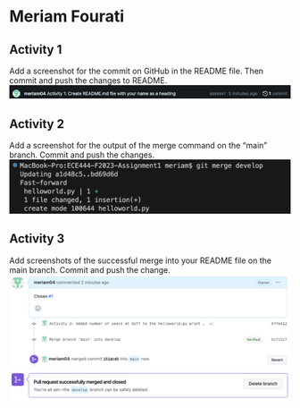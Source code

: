 # Meriam Fourati

## Activity 1
Add a screenshot for the commit on GitHub in the README file. Then commit and push
the changes to README.
![](images/activity1.png)

## Activity 2
Add a screenshot for the output of the merge command on the “main” branch. Commit
and push the changes.
![](images/activity2_output.png)

## Activity 3
Add screenshots of the successful merge into your README file on the main branch.
Commit and push the change.
![](images/activity3_1.png)
![](images/activity3_2.png)